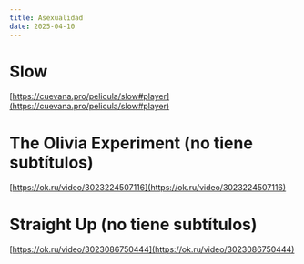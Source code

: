 ```yaml
---
title: Asexualidad
date: 2025-04-10
---
```


# Slow

[https://cuevana.pro/pelicula/slow#player](https://cuevana.pro/pelicula/slow#player)

# The Olivia Experiment (no tiene subtítulos)

[https://ok.ru/video/3023224507116](https://ok.ru/video/3023224507116)

# Straight Up (no tiene subtítulos)

[https://ok.ru/video/3023086750444](https://ok.ru/video/3023086750444)
